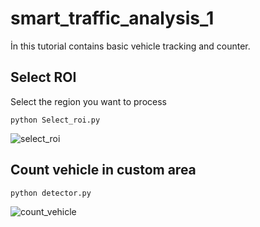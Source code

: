 # smart_traffic_analysis_1

İn this tutorial contains basic vehicle tracking and counter.

## Select ROI
  
Select the region you want to process

```
python Select_roi.py
```
![select_roi](https://github.com/KARAASLAN-AI/smart_traffic_analysis_1/blob/main/image%202022-02-13%2021-59-19.gif)
## Count vehicle in custom area

```
python detector.py
```
![count_vehicle](https://github.com/KARAASLAN-AI/smart_traffic_analysis_1/blob/main/show_img%202022-02-13%2021-59-37.gif)

